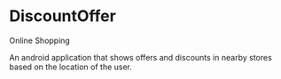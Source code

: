# DiscountOffer
Online Shopping

An android application that shows offers and discounts in nearby stores based on the location of the user.
